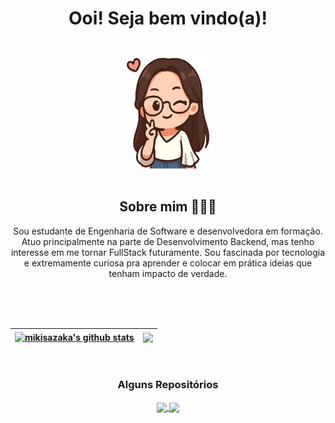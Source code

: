 <h1 align='center'> Ooi! Seja bem vindo(a)! </h1>
<br>

<div align="center">
    <img height="190" width="150" alt="Sticker" align="center" src="https://raw.githubusercontent.com/mikisazaka/mikisazaka/main/assets/mysticker.png">
</div>

<br>

<div align="center">
  <h2>Sobre mim 👩🏻‍💻</h2>
  <p>
    Sou estudante de Engenharia de Software e desenvolvedora em formação. Atuo principalmente na parte de Desenvolvimento Backend, 
    mas tenho interesse em me tornar FullStack futuramente. Sou fascinada por tecnologia e extremamente curiosa pra aprender e colocar em prática ideias que tenham impacto de verdade.
  </p>

<br>
<br>
<br>

| <a href="https://github.com/mikisazaka/github-readme-stats"><img align="center" src="https://github-readme-stats.vercel.app/api?username=mikisazaka&show_icons=true&include_all_commits=true&theme=buefy&hide_border=true&count_private=true" alt="mikisazaka's github stats" /></a> | <a href="https://github.com/mikisazaka/github-readme-stats"><img align="center" src="https://github-readme-stats.vercel.app/api/top-langs/?username=mikisazaka&show_icons=true&layout=compact&theme=buefy&hide_border=true" /></a> |
| ------------- | ------------- |

<br>

### Alguns Repositórios


<a href="https://github.com/mikisazaka/Paciencia-Jogo">
  <img align="center" src="https://github-readme-stats.vercel.app/api/pin/?username=mikisazaka&repo=Paciencia-Jogo&theme=buefy" />
</a>
<a href="https://github.com/mikisazaka/Lumon">
  <img align="center" src="https://github-readme-stats.vercel.app/api/pin/?username=mikisazaka&repo=Lumon&theme=buefy" />
</a>
</div>
